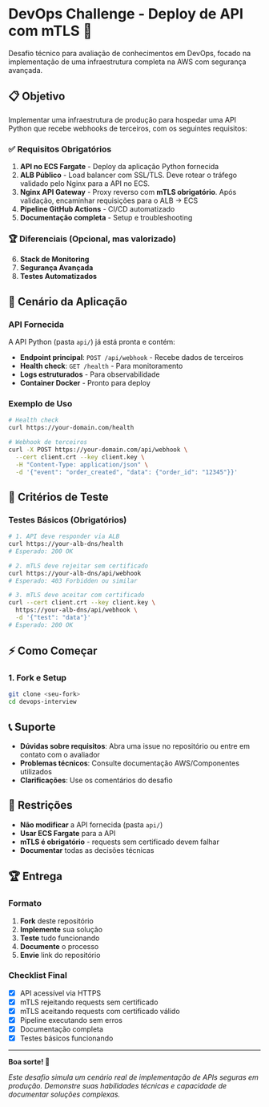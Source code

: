 # DevOps Challenge - Deploy de API com mTLS 🚀

Desafio técnico para avaliação de conhecimentos em DevOps, focado na implementação de uma infraestrutura completa na AWS com segurança avançada.

## 📋 Objetivo

Implementar uma infraestrutura de produção para hospedar uma API Python que recebe webhooks de terceiros, com os seguintes requisitos:

### ✅ Requisitos Obrigatórios

1. **API no ECS Fargate** - Deploy da aplicação Python fornecida
2. **ALB Público** - Load balancer com SSL/TLS. Deve rotear o tráfego validado pelo Nginx para a API no ECS.
3. **Nginx API Gateway** - Proxy reverso com **mTLS obrigatório**. Após validação, encaminhar requisições para o ALB → ECS
4. **Pipeline GitHub Actions** - CI/CD automatizado
5. **Documentação completa** - Setup e troubleshooting

### 🏆 Diferenciais (Opcional, mas valorizado)

6. **Stack de Monitoring**
7. **Segurança Avançada**
8. **Testes Automatizados**

## 🎯 Cenário da Aplicação

### API Fornecida
A API Python (pasta `api/`) já está pronta e contém:
- **Endpoint principal**: `POST /api/webhook` - Recebe dados de terceiros
- **Health check**: `GET /health` - Para monitoramento
- **Logs estruturados** - Para observabilidade
- **Container Docker** - Pronto para deploy

### Exemplo de Uso
```bash
# Health check
curl https://your-domain.com/health

# Webhook de terceiros
curl -X POST https://your-domain.com/api/webhook \
  --cert client.crt --key client.key \
  -H "Content-Type: application/json" \
  -d '{"event": "order_created", "data": {"order_id": "12345"}}'
```

## 🧪 Critérios de Teste

### Testes Básicos (Obrigatórios)
```bash
# 1. API deve responder via ALB
curl https://your-alb-dns/health
# Esperado: 200 OK

# 2. mTLS deve rejeitar sem certificado
curl https://your-alb-dns/api/webhook
# Esperado: 403 Forbidden ou similar

# 3. mTLS deve aceitar com certificado
curl --cert client.crt --key client.key \
  https://your-alb-dns/api/webhook \
  -d '{"test": "data"}'
# Esperado: 200 OK
```

## ⚡ Como Começar

### 1. Fork e Setup
```bash
git clone <seu-fork>
cd devops-interview
```

## 📞 Suporte

- **Dúvidas sobre requisitos**: Abra uma issue no repositório ou entre em contato com o avaliador 
- **Problemas técnicos**: Consulte documentação AWS/Componentes utilizados
- **Clarificações**: Use os comentários do desafio

## 🚫 Restrições

- **Não modificar** a API fornecida (pasta `api/`)
- **Usar ECS Fargate** para a API
- **mTLS é obrigatório** - requests sem certificado devem falhar
- **Documentar** todas as decisões técnicas

## 🏆 Entrega

### Formato
1. **Fork** deste repositório
2. **Implemente** sua solução
3. **Teste** tudo funcionando
4. **Documente** o processo
5. **Envie** link do repositório

### Checklist Final
- [x] API acessível via HTTPS
- [x] mTLS rejeitando requests sem certificado  
- [x] mTLS aceitando requests com certificado válido
- [x] Pipeline executando sem erros
- [x] Documentação completa
- [x] Testes básicos funcionando

---

**Boa sorte! 🚀**

*Este desafio simula um cenário real de implementação de APIs seguras em produção. Demonstre suas habilidades técnicas e capacidade de documentar soluções complexas.*
